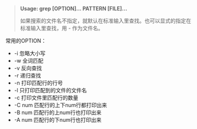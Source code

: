 > **Usage:  grep  [OPTION]...  PATTERN  [FILE]...**
>
> 如果搜索的文件名不指定，就默认在标准输入里查找。也可以显式的指定在标准输入里查找，用 - 作为文件名。

常用的OPTION：

- -i 忽略大小写
- -w 全词匹配
- -v 反向查找
- -r 递归查找
- -n 打印匹配行的行号
- -l 只打印匹配到的文件的文件名
- -c 打印文件里匹配行的数量
- -C num 匹配行的上下num行都打印出来
- -B num 匹配行的上num行也打印出来
- -A num 匹配行的下num行也打印出来